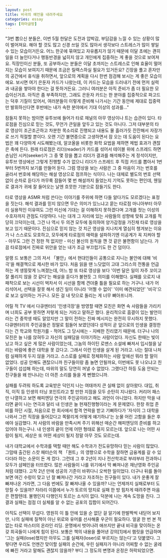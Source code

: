 ```yaml
---
layout: post
title: 비극의 예언을 내려주세요
categories: essay
tags: [하마글방]
---
```


"3번 뽑으신 분들은, 이번 5월 한달은 도전과 압박감, 부담감을 느낄 수 있는 상황이 많이 벌어져요. 해야 할 것도 많고 신경 쓰일 것도 많아서 생각보다 스트레스가 많이 쌓일 수 있는 모습이거든요. 어느 한곳에 묶여있고 자유롭지가 않기 때문에 이달 초에는 괜히 일을 더 늘인다거나 행동반경을 넓히지 않고 개인에게 집중하는 게 좋을 것으로 보여져요. 직장인이신 분들, 또 공부하시는 분들은 이달 초까지는 스트레스로 인해 효율이 떨어지는 모습이 보여지기 때문에 조금은 릴랙스하실 필요가 있거든요? 긴장을 풀고 혼자만의 공간에서 휴식을 취하면서, 앞으로의 계획을 다시 한번 점검해 보시는 게 좋은 모습이에요. 보시면 여기 은둔자 카드가 나왔는데, 이 카드는 모습을 드러내기 전에 먼저 실력과 내공을 쌓아야 한다는 걸 뜻하거든요. 그러니 여러분은 아직 준비가 좀 더 필요한 모습이신거죠. 아직은 좀 부족하지만, 그래도 은둔자 카드는 한 분야를 집중적으로 파고드는 덕후 기질이 있어서, 여러분들이 이렇게 준비해 나가시는 기간 동안에 제대로 집중력만 발휘하신다면 후반에는 내가 속한 분야에서 기대 이상의 성과를..."

잠들지 못하는 밤이면 유투브에 들어가 타로 채널의 아무 영상이나 트는 습관이 있다. 타로점을 진심으로 믿는 것도, 무언가 큰일을 앞두고 있는 것도 아니다. 그저 대부분의 타로 영상이 조곤조곤하고 차분한 목소리로 진행되고 내용도 물 흘러가듯 잔잔해서 자장가로 쓰기 적절할 뿐이다. 오랜 기간 불면증으로 고생하면서 잠 오는 데 도움이 된다는 요법은 꽤 다양하게 시도해봤는데, 알코올을 비롯한 화학 요법을 제하면 제법 효과가 괜찮은 축에 든다. 원래 타로점은 리더(reader)가 카드를 섞어서 테이블 위에 스프레드 하면 손님인 시커(seeker)가 그 중 몇 장을 뽑고 리더가 결과를 해석해주는 게 정석이지만, 유투브 영상에선 그렇게 진행할 수가 없으니 리더가 스프레드 후 직접 카드를 뽑아서 1번부터 5번까지 보기를 만들어 둔다. 그럼 영상을 보는 사람은 그 중 마음이 가는 번호를 골라서 번호에 해당하는 해설 영상으로 점프하는 식이다. 나는 대체로 별도의 번호 선택 없이 순차로 듣다가 까무룩 잠들어 몇 번 해설까지 들었는지 기억도 못하는 편인데, 웬일로 결과가 귀에 잘 들어오는 날엔 흐뭇한 기분으로 잠들기도 한다.

타로 영상을 ASMR 처럼 쓴다는 이야기를 주위에 하면 다들 알다가도 모르겠다는 표정을 짓는다. 해석 결과를 믿지 않으면 무슨 의미가 있느냐고 묻는 타로점 마니아부터 아무리 실용적인 이유여도 그런 미신에 기대는 걸 이해하지 못하겠다며 고개를 젓는 이성의 수호자까지 관점도 다양하다. 나는 대개 그 자리에 있는 사람들의 성향에 맞춰 고개를 적당히 끄덕이는데, 그건 나 역시 두 의견 모두에 동의하여 양가감정을 가진채 타로 영상을 보고 있기 때문이다. 진심으로 믿지 않는 것 치곤 영상을 지나치게 열심히 챙겨보는 이유가 나 스스로도 모호하고, 모두에게 타로점의 매력을 설파하기엔 이공계가 꼭 지켜야 할 - 아무도 그런 건 정한 적 없지만 - 미신 불신의 원칙을 깬 것 같은 불편함이 남는다. 가끔 타로점에서 진짜로 위안을 얻는 내가 조금 부끄럽기도 한 건 덤이다. 

알랭 드 보통은 그의 저서 「불안」에서 현대인들이 공통으로 지니는 불안에 대해 '비극'을 해결책으로 제시한 바가 있다. 처음 읽을 땐 느닷없이 고대 그리스의 전통을 언급하는 게 생뚱맞게 느껴졌는데, 어느 밤 또 타로 영상을 보다 '이번 달은 일이 자주 꼬이고 잘 풀리지 않을 것 같다'는 해설을 듣다가 불현듯 그 의미를 이해했다. 실패를 오로지 내 패착으로 보는 시선이 벅차서 이 시선을 함께 견뎌줄 틀을 필요로 하는 거구나. 내가 어리석어서, 선택을 잘못 해서 생긴 일이 아니라 '어쩔 수 없이' '이미 예견되었던' '비극'으로 보고 싶어하는 거구나. 모든 걸 내 탓으로 돌리는 게 너무 뼈아프니까.

어릴 적 TV 에서 다큐멘터리 '인생극장'을 방영할 때면 모친은 화면 속 사람들을 가리키며 너희도 공부 못하면 저렇게 되는 거라고 말하곤 했다. 윤리적으로 흠결이 있는 발언이라는 건 중학생 때도 알았지만 그 말이 전하는 진짜 메시지는 완전히 무시하지 못했다. 다큐멘터리의 주인공들은 정말로 힘들어 보였던데다 성적이 곧 앞으로의 인생을 결정한다는 건 학교와 학원가를 - 적어도 그 당시에는 - 지배한 진리였기 때문에. 더구나 나의 모친은 늘 나를 앉혀두고 자신의 실패담을 이야기하는 사람이었다. 자신도 한때는 빛이 났고 하고 싶은 게 많은 사람이었는데, 그놈의 하이틴 로맨스 소설에 빠져서 입시철을 날리는 바람에 좋은 대학을 못 갔다고. 그래서 이런 인생을 살게 된 거라고. 너는 절대 나처럼 실패하게 두지 않을 거라고. 스스로를 실패로 정체화하는 사람 앞에선 뭐라 할 말이 없었다. 성공 안해도 괜찮으니까 친구들이랑 좀 놀면 안될까요, 이번에도 못 나오냐고 친구들이 섭섭해 하는데, 따위의 말도 당연히 꺼낼 수 없었다. 그랬다간 하등 도움 안되는 친구들을 왜 만나냐는 더 아픈 소리를 들을 게 뻔했으니까.

실패를 두려워 하도록 교육받은 덕인지 나는 여태까지 큰 실패 없이 살아왔다. 대입, 취직, 이직 등 인생의 터닝 포인트라고 할 만한 지점을 모두 순탄히 지나왔다. 커리어 패스만 나열하고 보면 해피엔딩 연극의 주인공이라고 해도 과언이 아니었다. 하지만 막을 내리면 끝이 나는 연극과 달리 내 인생은 늘 현재진행형이라는 게 문제였다. 한창 취업 준비를 하던 시절, 처음으로 한 회사에서 합격 연락을 받고 기뻐하다가 '자식이 그 대학을 나와서 그런 직장을 들어갔다고 쪽팔리게 어떻게 얘기하냐'는 눈물 어린 고함을 들은 후에야 실감했다. 저 사람의 바람을 만족시켜 주기 위해선 매순간 해피엔딩의 준비를 하고 있어야 하는구나. 내 인생의 끝이 언제 어떤 형태로 올지 모르는데. 앞으로 나는 어떤 사람이 될지, 세상은 또 어떤 세상이 될지 정말 아무 것도 모르는데.

내가 대학교에서 수학과를 택할 때만 해도 수학과가 전도유망하다 믿는 사람이 많았다. 그맘때 출간된 스캇 패터슨의 책 「퀀트」의 영향으로 수학을 잘하면 금융계를 갈 수 있다더라 하는 소문이 돈 게 컸다. 그런데 그 후 2년이 지나 전산학과로 부랴부랴 전과하니 모두가 샴페인을 터뜨렸다. 많은 사람들이 나를 위기에서 막 빠져나온 재난영화 주인공처럼 대했다. 고작 2년 만에 성공의 기준이 바뀌다니 오싹한 일이었다. 더구나 뒤를 돌아보면 여긴 수렁이 맞고 넌 잘 빠져나간 거라고 자조하는 친구들이 있다. 내가 운좋게 잘 빠져나온 거라면, 그 다음 번에도 잘 빠져나올 수 있을까? 나는 언제까지 실패로부터 도망칠 수 있을까? 차라리 이쯤에서 누가 토르의 망치로 실패 한 방 힘차게 때려주면 마음은 편할텐데. 불행인지 다행인지 토르는 소식이 없다. 덕분에 나는 계속 도망을 친다. 그 결과 실패는 점점 더 실체를 알 수 없는 공포의 집합이 되어간다.

아직도 선택이 무섭다. 영원히 이 틀 안에 있을 순 없단 걸 알기에 한발짝씩 내딛어 보지만, 나의 실패에 질책이 아닌 위로와 유머를 선사해줄 우군이 필요하다. 얼굴 한 번 본 적 없는 타로 마스터의 온라인 리딩. 운명에서 벗어나려 애쓰지만 끝내 비극을 맞이하는 온갖 희곡들이 나에게 힘이 된다. 보통은 책의 내용을 풀어낸 강의[1]에서 햄릿을 언급하며 '그는 실패(lose)했지만 아무도 그를 실패자(loser)로 부르지는 않는다'고 덧붙였다. 그렇다면 우리도 언젠간 맞이할 실패의 순간에, 우린 실패자가 아니라 어찌할 수 없는 굴레에 빠진 거라고 말해도 괜찮지 않을까? 부디 그 정도의 변명과 온정은 허락되었으면.
